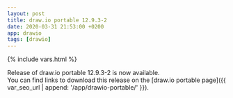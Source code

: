 ```yaml
---
layout: post
title: draw.io portable 12.9.3-2
date: 2020-03-31 21:53:00 +0200
app: drawio
tags: [drawio]
---
```

{% include vars.html %}

Release of draw.io portable 12.9.3-2 is now available.<br />
You can find links to download this release on the [draw.io portable page]({{ var_seo_url | append: '/app/drawio-portable/' }}).